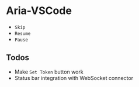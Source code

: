 # Aria-VSCode

* `Skip`
* `Resume`
* `Pause`

## Todos

* Make `Set Token` button work
* Status bar integration with WebSocket connector

